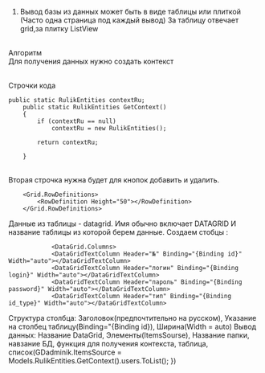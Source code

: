 1. Вывод базы из данных может быть в виде таблицы или плиткой (Часто одна страница под каждый вывод)
За таблицу отвечает grid,за плитку ListView

<br>Алгоритм</br>
Для получения данных нужно создать контекст

<br>Строчки кода </br>


    public static RulikEntities contextRu;
        public static RulikEntities GetContext()
        {
            if (contextRu == null)
                contextRu = new RulikEntities();
            
            return contextRu;

        }




   <br>Вторая строчка нужна будет для кнопок добавить и удалить.</br>
   
        <Grid.RowDefinitions>
            <RowDefinition Height="50"></RowDefinition>
        </Grid.RowDefinitions>



Данные из таблицы - datagrid. Имя обычно включает DATAGRID И название таблицы из которой берем данные.
Создаем стобцы :  

                <DataGrid.Columns>
                <DataGridTextColumn Header="№" Binding="{Binding id}" Width="auto"></DataGridTextColumn>
                <DataGridTextColumn Header="логин" Binding="{Binding login}" Width="auto"></DataGridTextColumn>
                <DataGridTextColumn Header="пароль" Binding="{Binding password}" Width="auto"></DataGridTextColumn>
                <DataGridTextColumn Header="тип" Binding="{Binding id_type}" Width="auto"></DataGridTextColumn>




Структура столбца: Заголовок(предпочтительно на русском), Указание на столбец таблицу(Binding="{Binding id}), Ширина(Width = auto)
Вывод данных: Название DataGrid, Элементы(ItemsSourse), Название папки, навзание БД, функция для получения контекста, таблица, список(GDadminik.ItemsSource = Models.RulikEntities.GetContext().users.ToList();
        })
